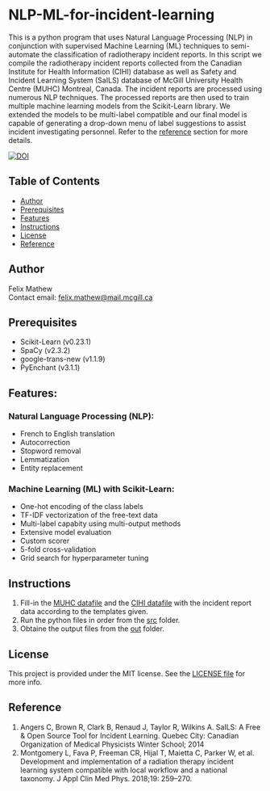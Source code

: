 # NLP-ML-for-incident-learning
This is a python program that uses Natural Language Processing (NLP) in conjunction with supervised Machine Learning (ML) techniques to semi-automate the classification of radiotherapy incident reports. In this script we compile the radiotherapy incident reports collected from the Canadian Institute for Health Information (CIHI) database as well as Safety and Incident Learning System (SaILS) database of McGill University Health Centre (MUHC) Montreal, Canada. The incident reports are processed using numerous NLP techniques. The processed reports are then used to train multiple machine learning models from the Scikit-Learn library. We extended the models to be multi-label compatible and our final model is capable of generating a drop-down menu of label suggestions to assist incident investigating personnel. Refer to the [reference](#Reference) section for more details.

[![DOI](https://zenodo.org/badge/335829173.svg)](https://zenodo.org/badge/latestdoi/335829173)

## Table of Contents

* [Author](#author)
* [Prerequisites](#Prerequisites)
* [Features](#Features)
* [Instructions](#Instructions)
* [License](#License)
* [Reference](#Reference)


## Author
Felix Mathew\
Contact email: felix.mathew@mail.mcgill.ca


## Prerequisites
- Scikit-Learn (v0.23.1)
- SpaCy (v2.3.2)
- google-trans-new (v1.1.9)
- PyEnchant (v3.1.1)


## Features:
### Natural Language Processing (NLP):
* French to English translation
* Autocorrection
* Stopword removal
* Lemmatization
* Entity replacement
### Machine Learning (ML) with Scikit-Learn:
* One-hot encoding of the class labels
* TF-IDF vectorization of the free-text data
* Multi-label capabity using multi-output methods
* Extensive model evaluation
* Custom scorer
* 5-fold cross-validation
* Grid search for hyperparameter tuning

## Instructions
1. Fill-in the [MUHC datafile](0_MUHC_data.csv) and the [CIHI datafile](0_CIHI_data.csv) with the incident report data according to the templates given.
2. Run the python files in order from the [src](src) folder.
3. Obtaine the output files from the [out](out) folder.

## License
This project is provided under the MIT license. See the [LICENSE file](LICENSE) for more info.

## Reference
1. Angers C, Brown R, Clark B, Renaud J, Taylor R, Wilkins A. SaILS: A Free & Open Source Tool for Incident Learning. Quebec City: Canadian Organization of Medical Physicists Winter School; 2014
2. Montgomery L, Fava P, Freeman CR, Hijal T, Maietta C, Parker W, et al. Development and implementation of a radiation therapy incident learning system compatible with local workflow and a national taxonomy. J Appl Clin Med Phys. 2018;19: 259–270.
